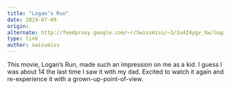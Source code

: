 ```yaml
---
title: "Logan’s Run"
date: 2019-07-09
origin: 
alternate: http://feedproxy.google.com/~r/Swissmiss/~3/1u4Z4ygv_Xw/logans-run.html
type: link
author: swissmiss
---
```


This movie, Logan’s Run, made such an impression on me as a kid. I guess I was about 14 the last time I saw it with my dad. Excited to watch it again and re-experience it with a grown-up-point-of-view.

